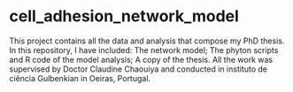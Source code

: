 # cell_adhesion_network_model
This project contains all the data and analysis that compose my PhD thesis. In this repository, I have included: The network model;  The phyton scripts and R code of the model analysis; A copy of the thesis.   All the work was supervised by Doctor Claudine Chaouiya and conducted in instituto de ciência Gulbenkian in Oeiras, Portugal.    
